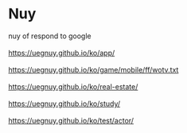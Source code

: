 # Nuy
nuy of respond to google
<br>
<br>https://uegnuy.github.io/ko/app/
<br>
<br>https://uegnuy.github.io/ko/game/mobile/ff/wotv.txt
<br>
<br>https://uegnuy.github.io/ko/real-estate/
<br>
<br>https://uegnuy.github.io/ko/study/
<br>
<br>https://uegnuy.github.io/ko/test/actor/
<br>
